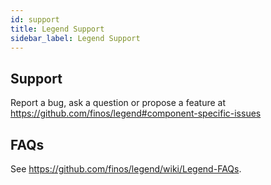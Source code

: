 ```yaml
---
id: support
title: Legend Support
sidebar_label: Legend Support
---
```


## Support
Report a bug, ask a question or propose a feature at https://github.com/finos/legend#component-specific-issues

## FAQs
See https://github.com/finos/legend/wiki/Legend-FAQs.
